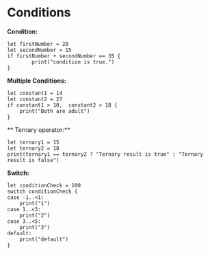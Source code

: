 # Conditions

**Condition:**

```
let firstNumber = 20
let secondNumber = 15
if firstNumber + secondNumber == 35 {
        print("condition is true.")
}
```

**Multiple Conditions:**

```
let constant1 = 14
let constant2 = 27
if constant1 > 10,  constant2 > 18 {
    print("Both are adult")
}
```

** Ternary operator:**
```
let ternary1 = 15
let ternary2 = 18
print(ternary1 == ternary2 ? "Ternary result is true" : "Ternary result is false")
```

**Switch:**
```
let conditionCheck = 100
switch conditionCheck {
case -1..<1:
    print("1")
case 1..<3:
    print("2")
case 3..<5:
    print("3")
default:
    print("default")
}
```
